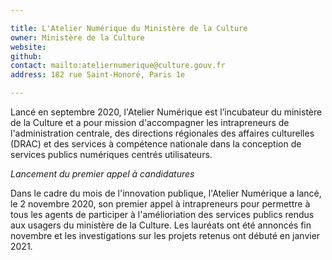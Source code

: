 ```yaml
---

title: L'Atelier Numérique du Ministère de la Culture 
owner: Ministère de la Culture 
website:
github:
contact: mailto:ateliernumerique@culture.gouv.fr
address: 182 rue Saint-Honoré, Paris 1e

---
```


Lancé en septembre 2020, l'Atelier Numérique est l’incubateur du ministère de la Culture et a pour mission d'accompagner les intrapreneurs de l'administration centrale, des directions régionales des affaires culturelles (DRAC) et des services à compétence nationale dans la conception de services publics numériques centrés utilisateurs.

*Lancement du premier appel à candidatures*

Dans le cadre du mois de l'innovation publique, l'Atelier Numérique a lancé, le 2 novembre 2020, son premier appel à intrapreneurs pour permettre à tous les agents de participer à l'amélioriation des services publics rendus aux usagers du ministère de la Culture. Les lauréats ont été annoncés fin novembre et les investigations sur les projets retenus ont débuté en janvier 2021.
